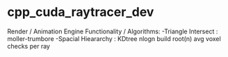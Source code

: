 # cpp_cuda_raytracer_dev
Render / Animation Engine
Functionality / Algorithms:
  -Triangle Intersect : moller-trumbore
  -Spacial Hieararchy : KDtree nlogn build root(n) avg voxel checks per ray
